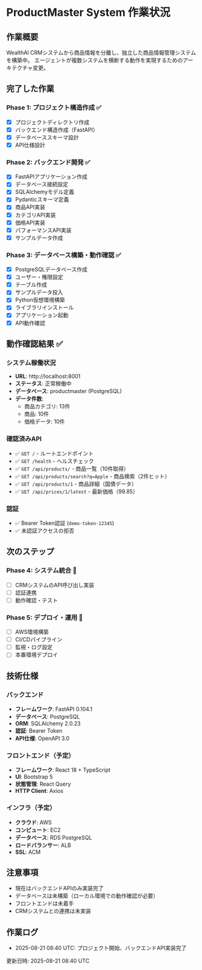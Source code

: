 # ProductMaster System 作業状況

## 作業概要
WealthAI CRMシステムから商品情報を分離し、独立した商品情報管理システムを構築中。
エージェントが複数システムを横断する動作を実現するためのアーキテクチャ変更。

## 完了した作業

### Phase 1: プロジェクト構造作成 ✅
- [x] プロジェクトディレクトリ作成
- [x] バックエンド構造作成（FastAPI）
- [x] データベーススキーマ設計
- [x] API仕様設計

### Phase 2: バックエンド開発 ✅
- [x] FastAPIアプリケーション作成
- [x] データベース接続設定
- [x] SQLAlchemyモデル定義
- [x] Pydanticスキーマ定義
- [x] 商品API実装
- [x] カテゴリAPI実装
- [x] 価格API実装
- [x] パフォーマンスAPI実装
- [x] サンプルデータ作成

### Phase 3: データベース構築・動作確認 ✅
- [x] PostgreSQLデータベース作成
- [x] ユーザー・権限設定
- [x] テーブル作成
- [x] サンプルデータ投入
- [x] Python仮想環境構築
- [x] ライブラリインストール
- [x] アプリケーション起動
- [x] API動作確認

## 動作確認結果 ✅

### システム稼働状況
- **URL**: http://localhost:8001
- **ステータス**: 正常稼働中
- **データベース**: productmaster (PostgreSQL)
- **データ件数**: 
  - 商品カテゴリ: 13件
  - 商品: 10件
  - 価格データ: 10件

### 確認済みAPI
- ✅ `GET /` - ルートエンドポイント
- ✅ `GET /health` - ヘルスチェック
- ✅ `GET /api/products/` - 商品一覧（10件取得）
- ✅ `GET /api/products/search?q=Apple` - 商品検索（2件ヒット）
- ✅ `GET /api/products/1` - 商品詳細（国債データ）
- ✅ `GET /api/prices/1/latest` - 最新価格（99.85）

### 認証
- ✅ Bearer Token認証 (`demo-token-12345`)
- ✅ 未認証アクセスの拒否

## 次のステップ

### Phase 4: システム統合 🔄
- [ ] CRMシステムのAPI呼び出し実装
- [ ] 認証連携
- [ ] 動作確認・テスト

### Phase 5: デプロイ・運用 🔄
- [ ] AWS環境構築
- [ ] CI/CDパイプライン
- [ ] 監視・ログ設定
- [ ] 本番環境デプロイ

## 技術仕様

### バックエンド
- **フレームワーク**: FastAPI 0.104.1
- **データベース**: PostgreSQL
- **ORM**: SQLAlchemy 2.0.23
- **認証**: Bearer Token
- **API仕様**: OpenAPI 3.0

### フロントエンド（予定）
- **フレームワーク**: React 18 + TypeScript
- **UI**: Bootstrap 5
- **状態管理**: React Query
- **HTTP Client**: Axios

### インフラ（予定）
- **クラウド**: AWS
- **コンピュート**: EC2
- **データベース**: RDS PostgreSQL
- **ロードバランサー**: ALB
- **SSL**: ACM

## 注意事項
- 現在はバックエンドAPIのみ実装完了
- データベースは未構築（ローカル環境での動作確認が必要）
- フロントエンドは未着手
- CRMシステムとの連携は未実装

## 作業ログ
- 2025-08-21 08:40 UTC: プロジェクト開始、バックエンドAPI実装完了

更新日時: 2025-08-21 08:40 UTC
